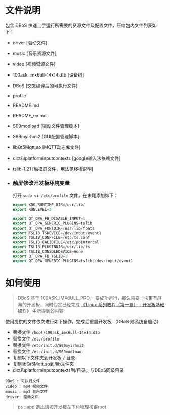 # 文件说明

包含 DBoS 快速上手运行所需要的资源文件及配置文件，压缩包内文件列表如下：
- driver                                      [驱动文件]                

- music                                      [音乐资源文件]              

- video                                      [视频资源文件]            

- 100ask_imx6ull-14x14.dtb     [设备树]

- DBoS                                      [交叉编译后的可执行文件]

- profile                                    

- README.md                   

- README_en.md                

- S09modload                          [驱动文件管理脚本]                 

- S99myirhmi2                          [GUI配置管理脚本]

- libQt5Mqtt.so                        [MQTT动态库文件]

- dict和platforminputcontexts [google输入法依赖文件]

- tslib-1.21                                [触摸屏文件，用法见移植说明]

-   ### 触屏修改开发板环境变量

    打开 `sudo vi /etc/profile` 文件，在末尾添加如下：

    ```c++
    export XDG_RUNTIME_DIR=/usr/lib/
    export RUNLEVEL=3
    
    export QT_QPA_FB_DISABLE_INPUT=1
    export QT_QPA_GENERIC_PLUGINS=tslib
    export QT_QPA_FONTDIR=/usr/lib/fonts
    export TSLIB_TSDEVICE=/dev/input/event1
    export TSLIB_CONFFILE=/etc/ts.conf
    export TSLIB_CALIBFILE=/etc/pointercal
    export TSLIB_PLUGINDIR=/usr/lib/ts
    export TSLIB_CONSOLEDEVICE=none
    export QT_QPA_FB_TSLIB=1
    export QT_QPA_GENERIC_PLUGINS=tslib:/dev/input/event1
    ```

    

# 如何使用
> DBoS 基于 100ASK_IMX6ULL_PRO， 要成功运行，那么需要一块带有屏幕的开发板，同时假定已经完成 [《Linux 系列教程（第一篇） - 开发板基础操作》](https://www.100ask.net/detail/p_60ff69a7e4b0a27d0e363587/8) 中所提到的内容

使用提供的文件依次进行如下操作，完成后重启开发板 （DBoS 随系统自启动）

* 替换文件 `/boot/100ask_imx6ull-14x14.dtb`
* 替换文件 `/etc/profile`
* 替换文件 `/etc/init.d/S99myirhmi2`
* 替换文件 `/etc/init.d/S09modload`
* 复制以下文件夹到开发板 `/` 目录
* 复制libQt5Mqtt.so到/lib文件夹
* dict和platforminputcontexts到/目录，与DBoS同级目录
```
DBoS : 可执行文件
video : mp4 视频文件
music : mp3 音乐文件
driver: 驱动文件
```
> ps : app 退出请按开发板左下角物理按键root
